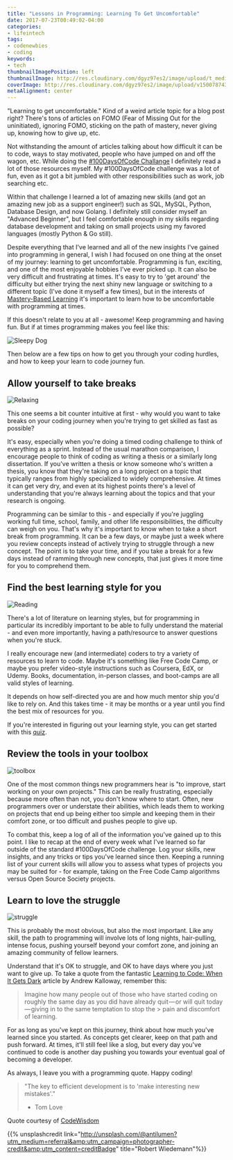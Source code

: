 ```yaml
---
title: "Lessons in Programming: Learning To Get Uncomfortable"
date: 2017-07-23T00:49:02-04:00
categories:
- lifeintech
tags:
- codenewbies
- coding
keywords:
- tech
thumbnailImagePosition: left
thumbnailImage: http://res.cloudinary.com/dgyz97es2/image/upload/t_media_lib_thumb/v1500787430/robert-wiedemann-177442_jur2of.jpg
coverImage: http://res.cloudinary.com/dgyz97es2/image/upload/v1500787430/robert-wiedemann-177442_jur2of.jpg
metaAlignment: center
---
```

"Learning to get uncomfortable." Kind of a weird article topic for a blog post right? There's tons of articles on FOMO (Fear of Missing Out for the uninitiated), ignoring FOMO, sticking on the path of mastery, never giving up, knowing how to give up, etc.

<!--more-->

Not withstanding the amount of articles talking about how difficult it can be to code, ways to stay motivated, people who have jumped on and off the wagon, etc. While doing the
[#100DaysOfCode Challange](https://medium.freecodecamp.com/join-the-100daysofcode-556ddb4579e4) I definitely read a lot of those resources myself. My #100DaysOfCode challenge was a lot of fun, even as it got a bit jumbled with other responsibilities such as work, job searching etc.

Within that challenge I learned a lot of amazing new skills (and got an amazing new job as a support engineer!) such as SQL, MySQL, Python, Database Design, and now Golang. I definitely still consider myself an "Advanced Beginner", but I feel comfortable enough in my skills regarding database development and taking on small projects using my favored languages (mostly Python & Go still).

Despite everything that I've learned and all of the new insights I've gained into programming in general, I wish I had focused on one thing at the onset of my journey: learning to get uncomfortable. Programming is fun, exciting, and one of the most enjoyable hobbies I've ever picked up. It can also be very difficult and frustrating at times. It's easy to try to 'get around' the difficulty but either trying the next shiny new language or switching to a different topic (I've done it myself a few times), but in the interests of [Mastery-Based Learning](https://firesidetech.wordpress.com/2017/03/03/the-developers-journey-to-mastery/) it's important to learn how to be uncomfortable with programming at times.

If this doesn't relate to you at all - awesome! Keep programming and having fun. But if at times programming makes you feel like this:

![Sleepy Dog](http://res.cloudinary.com/dgyz97es2/image/upload/v1500785669/ana-martin-85015_gux5w8.jpg)

Then below are a few tips on how to get you through your coding hurdles, and how to keep your learn to code journey fun.

## Allow yourself to take breaks

![Relaxing](https://firesidetech.files.wordpress.com/2017/05/kyle-ryan-16660.jpg)

This one seems a bit counter intuitive at first - why would you want to take breaks on your coding journey when you're trying to get skilled as fast as possible?

It's easy, especially when you're doing a timed coding challenge to think of everything as a sprint. Instead of the usual marathon comparison, I encourage people to think of coding as writing a thesis or a similarly long dissertation. If you've written a thesis or know someone who's written a thesis, you know that they're taking on a long project on a topic that typically ranges from highly specialized to widely comprehensive. At times it can get very dry, and even at its highest points there's a level of understanding that you're always learning about the topics and that your research is ongoing.

Programming can be similar to this - and especially if you're juggling working full time, school, family, and other life responsibilities, the difficulty can weigh on you. That's why it's important to know when to take a short break from programming. It can be a few days, or maybe just a week where you review concepts instead of actively trying to struggle through a new concept. The point is to take your time, and if you take a break for a few days instead of ramming through new concepts, that just gives it more time for you to comprehend them.


## Find the best learning style for you

![Reading](https://firesidetech.files.wordpress.com/2017/05/aaron-burden-236415.jpg)

There's a lot of literature on learning styles, but for programming in particular its incredibly important to be able to fully understand the material - and even more importantly, having a path/resource to answer questions when you're stuck.

I really encourage new (and intermediate) coders to try a variety of resources to learn to code. Maybe it's something like Free Code Camp, or maybe you prefer video-style instructions such as Coursera, EdX, or Udemy. Books, documentation, in-person classes, and boot-camps are all valid styles of learning.

It depends on how self-directed you are and how much mentor ship you'd like to rely on. And this takes time - it may be months or a year until you find the best mix of resources for you.

If you're interested in figuring out your learning style, you can get started with this [quiz](http://www.educationplanner.org/students/self-assessments/learning-styles-quiz.shtml).

## Review the tools in your toolbox

![toolbox](https://firesidetech.files.wordpress.com/2017/05/la-compagnie-robinson-239140.jpg)

One of the most common things new programmers hear is "to improve, start working on your own projects." This can be really frustrating, especially because more often than not, you don't know where to start. Often, new programmers over or understate their abilities, which leads them to working on projects that end up being either too simple and keeping them in their comfort zone, or too difficult and pushes people to give up.

To combat this, keep a log of all of the information you've gained up to this point. I like to recap at the end of every week what I've learned so far outside of the standard #100DaysOfCode challenge. Log your skills, new insights, and any tricks or tips you've learned since then. Keeping a running list of your current skills will allow you to assess what types of projects you may be suited for - for example, taking on the Free Code Camp algorithms versus Open Source Society projects.


## Learn to love the struggle

![struggle](https://firesidetech.files.wordpress.com/2017/05/sandis-helvigs-115107.jpg)


This is probably the most obvious, but also the most important. Like any skill, the path to programming will involve lots of long nights, hair-pulling, intense focus, pushing yourself beyond your comfort zone, and joining an amazing community of fellow learners.

Understand that it's OK to struggle, and OK to have days where you just want to give up. To take a quote from the fantastic [Learning to Code: When It Gets Dark](https://medium.freecodecamp.com/learning-to-code-when-it-gets-dark-e485edfb58fd)  article by Andrew Kalloway, remember this:


> Imagine how many people out of those who have started coding on roughly the same day as you did have already quit — or will quit today — giving in to the same temptation to stop the > pain and discomfort of learning.
>

For as long as you've kept on this journey, think about how much you've learned since you started. As concepts get clearer, keep on that path and push forward. At times, it'll still feel like a slog, but every day you've continued to code is another day pushing you towards your eventual goal of becoming a developer.

As always, I leave you with a programming quote. Happy coding!

>"The key to efficient development is to 'make interesting new mistakes'."
> - Tom Love

Quote courtesy of [CodeWisdom](https://twitter.com/CodeWisdom/status/859468304720834561)

{{% unsplashcredit link="http://unsplash.com/@antilumen?utm_medium=referral&amp;utm_campaign=photographer-credit&amp;utm_content=creditBadge" title="Robert Wiedemann"%}}
